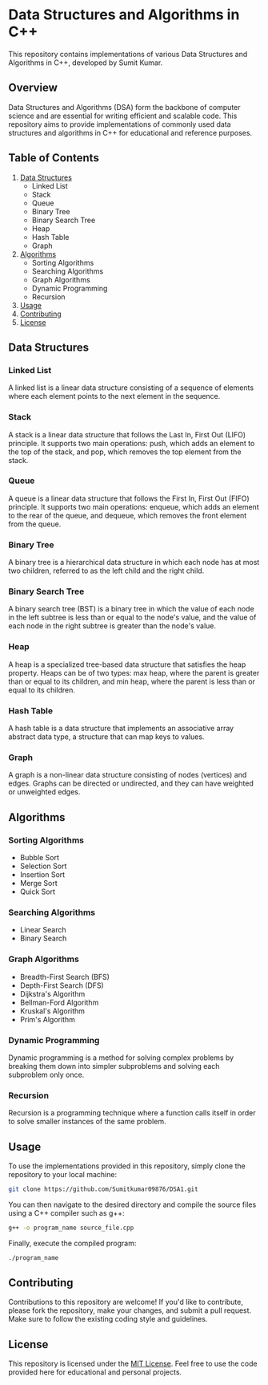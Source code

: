 # Data Structures and Algorithms in C++

This repository contains implementations of various Data Structures and Algorithms in C++, developed by Sumit Kumar.

## Overview

Data Structures and Algorithms (DSA) form the backbone of computer science and are essential for writing efficient and scalable code. This repository aims to provide implementations of commonly used data structures and algorithms in C++ for educational and reference purposes.

## Table of Contents

1. [Data Structures](#data-structures)
   - Linked List
   - Stack
   - Queue
   - Binary Tree
   - Binary Search Tree
   - Heap
   - Hash Table
   - Graph
2. [Algorithms](#algorithms)
   - Sorting Algorithms
   - Searching Algorithms
   - Graph Algorithms
   - Dynamic Programming
   - Recursion
3. [Usage](#usage)
4. [Contributing](#contributing)
5. [License](#license)

## Data Structures

### Linked List

A linked list is a linear data structure consisting of a sequence of elements where each element points to the next element in the sequence.

### Stack

A stack is a linear data structure that follows the Last In, First Out (LIFO) principle. It supports two main operations: push, which adds an element to the top of the stack, and pop, which removes the top element from the stack.

### Queue

A queue is a linear data structure that follows the First In, First Out (FIFO) principle. It supports two main operations: enqueue, which adds an element to the rear of the queue, and dequeue, which removes the front element from the queue.

### Binary Tree

A binary tree is a hierarchical data structure in which each node has at most two children, referred to as the left child and the right child.

### Binary Search Tree

A binary search tree (BST) is a binary tree in which the value of each node in the left subtree is less than or equal to the node's value, and the value of each node in the right subtree is greater than the node's value.

### Heap

A heap is a specialized tree-based data structure that satisfies the heap property. Heaps can be of two types: max heap, where the parent is greater than or equal to its children, and min heap, where the parent is less than or equal to its children.

### Hash Table

A hash table is a data structure that implements an associative array abstract data type, a structure that can map keys to values.

### Graph

A graph is a non-linear data structure consisting of nodes (vertices) and edges. Graphs can be directed or undirected, and they can have weighted or unweighted edges.

## Algorithms

### Sorting Algorithms

- Bubble Sort
- Selection Sort
- Insertion Sort
- Merge Sort
- Quick Sort

### Searching Algorithms

- Linear Search
- Binary Search

### Graph Algorithms

- Breadth-First Search (BFS)
- Depth-First Search (DFS)
- Dijkstra's Algorithm
- Bellman-Ford Algorithm
- Kruskal's Algorithm
- Prim's Algorithm

### Dynamic Programming

Dynamic programming is a method for solving complex problems by breaking them down into simpler subproblems and solving each subproblem only once.

### Recursion

Recursion is a programming technique where a function calls itself in order to solve smaller instances of the same problem.

## Usage

To use the implementations provided in this repository, simply clone the repository to your local machine:

```bash
git clone https://github.com/Sumitkumar09876/DSA1.git
```

You can then navigate to the desired directory and compile the source files using a C++ compiler such as g++:

```bash
g++ -o program_name source_file.cpp
```

Finally, execute the compiled program:

```bash
./program_name
```

## Contributing

Contributions to this repository are welcome! If you'd like to contribute, please fork the repository, make your changes, and submit a pull request. Make sure to follow the existing coding style and guidelines.

## License

This repository is licensed under the [MIT License](LICENSE). Feel free to use the code provided here for educational and personal projects.
